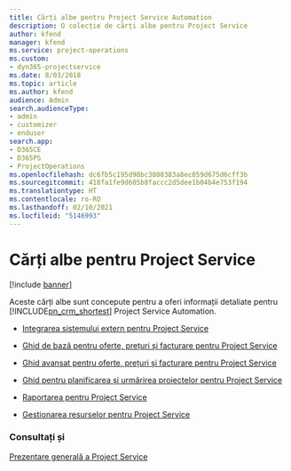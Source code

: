 ```yaml
---
title: Cărți albe pentru Project Service Automation
description: O colecție de cărți albe pentru Project Service
author: kfend
manager: kfend
ms.service: project-operations
ms.custom:
- dyn365-projectservice
ms.date: 8/03/2018
ms.topic: article
ms.author: kfend
audience: Admin
search.audienceType:
- admin
- customizer
- enduser
search.app:
- D365CE
- D365PS
- ProjectOperations
ms.openlocfilehash: dc6fb5c195d98bc3808383a8ec059d675d6cff3b
ms.sourcegitcommit: 418fa1fe9d605b8faccc2d5dee1b04b4e753f194
ms.translationtype: HT
ms.contentlocale: ro-RO
ms.lasthandoff: 02/10/2021
ms.locfileid: "5146993"
---
```

# <a name="white-papers-for-project-service"></a>Cărți albe pentru Project Service

[!include [banner](../includes/psa-now-project-operations.md)]

Aceste cărți albe sunt concepute pentru a oferi informații detaliate pentru [!INCLUDE[pn_crm_shortest](../includes/pn-crm-shortest.md)] Project Service Automation.

-   [Integrarea sistemului extern pentru Project Service](https://go.microsoft.com/fwlink/?LinkId=825445)

-   [Ghid de bază pentru oferte, prețuri și facturare pentru Project Service](https://go.microsoft.com/fwlink/?LinkId=825241)

-   [Ghid avansat pentru oferte, prețuri și facturare pentru Project Service](https://go.microsoft.com/fwlink/?LinkId=825242)

-   [Ghid pentru planificarea și urmărirea proiectelor pentru Project Service](https://go.microsoft.com/fwlink/?LinkId=825243)

-   [Raportarea pentru Project Service](https://go.microsoft.com/fwlink/?LinkId=825446)

-   [Gestionarea resurselor pentru Project Service](https://go.microsoft.com/fwlink/?LinkId=825244)

### <a name="see-also"></a>Consultați și
 [Prezentare generală a Project Service](../psa/overview.md)
